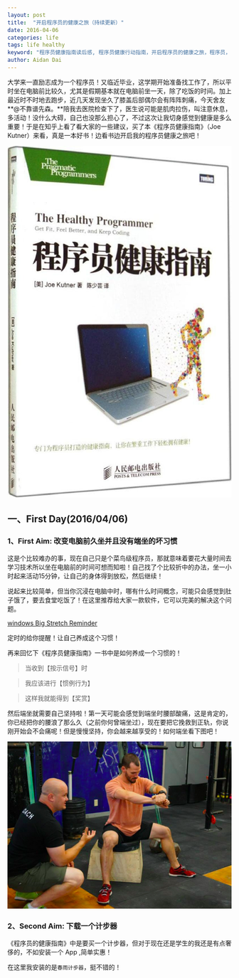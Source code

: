 ```yaml
---
layout: post
title:  "开启程序员的健康之旅（持续更新）"
date: 2016-04-06
categories: life
tags: life healthy
keyword: "程序员健康指南读后感, 程序员健康行动指南，开启程序员的健康之旅，程序员， 健康， 程序员保证健康，程序员保证健康刻不容缓，程序员如何保证自己的健康？"
author: Aidan Dai
---
```


大学来一直励志成为一个程序员！又临近毕业，这学期开始准备找工作了，所以平时坐在电脑前比较久，尤其是假期基本就在电脑前坐一天，除了吃饭的时间。加上最近时不时地去跑步，近几天发现坐久了膝盖后部偶尔会有阵阵刺痛，今天舍友**@不靠谱先森。**陪我去医院检查下了，医生说可能是肌肉拉伤，叫注意休息，多活动！没什么大碍，自己也没那么担心了，不过这次让我切身感觉到健康是多么重要！于是在知乎上看了看大家的一些建议，买了本《程序员健康指南》（Joe Kutner）来看，真是一本好书！边看书边开启我的程序员健康之旅吧！

![The Healthy Programmer](/asset/images/article/the-healthy-programmer.jpg)

## 一、First Day(2016/04/06)

### 1、First Aim: 改变电脑前久坐并且没有端坐的坏习惯

这是个比较难办的事，现在自己只是个菜鸟级程序员，那就意味着要花大量时间去学习技术所以坐在电脑前的时间可想而知啦！自己找了个比较折中的办法，坐一小时起来活动15分钟，让自己的身体得到放松，然后继续！

说起来比较简单，但当你沉浸在电脑中时，哪有什么时间概念，可能只会感觉到肚子饿了，要去食堂吃饭了！在这里推荐给大家一款软件，它可以完美的解决这个问题。

[windows Big Stretch Reminder](http://downloads.tomsguide.com/Big-Stretch,0301-28255.html)

定时的给你提醒！让自己养成这个习惯！

再来回忆下《程序员健康指南》一书中是如何养成一个习惯的！

>当收到【按示信号】时

>我应该进行【惯例行为】

>这样我就能得到【奖赏】

然后端坐就需要自己坚持啦！第一天可能会感觉到端坐时腰部酸痛，这是肯定的，你已经把你的腰浪了那么久（之前你何曾端坐过），现在要把它挽救到正轨，你说刚开始会不会痛呢！但是慢慢坚持，你会越来越享受的！如何端坐看下图吧！

![well-site](/asset/images/article/well-site.jpg)

### 2、Second Aim: 下载一个计步器

《程序员的健康指南》中是要买一个计步器，但对于现在还是学生的我还是有点奢侈的，不如安装一个 App ,简单实惠！

在这里我安装的是`春雨计步器`，挺不错的！